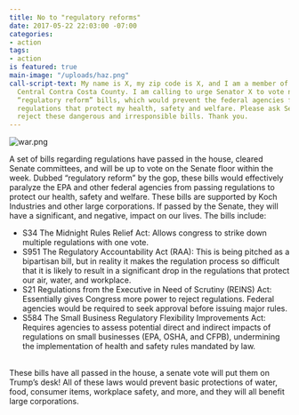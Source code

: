 ```yaml
---
title: No to "regulatory reforms"
date: 2017-05-22 22:03:00 -07:00
categories:
- action
tags:
- action
is featured: true
main-image: "/uploads/haz.png"
call-script-text: My name is X, my zip code is X, and I am a member of Indivisible
  Central Contra Costa County. I am calling to urge Senator X to vote no on the so-called
  “regulatory reform” bills, which would prevent the federal agencies from passing
  regulations that protect my health, safety and welfare. Please ask Senator X to
  reject these dangerous and irresponsible bills. Thank you.
---
```


![war.png](/uploads/war.png)

A set of bills regarding regulations have passed in the house, cleared Senate committees, and will be up to vote on the Senate floor within the week. Dubbed “regulatory reform” by the gop, these bills would effectively paralyze the EPA and other federal agencies from passing regulations to protect our health, safety and welfare. These bills are supported by Koch Industries and other large corporations. If passed by the Senate, they will have a significant, and negative, impact on our lives. The bills include:
<br>
* S34 The Midnight Rules Relief Act: Allows congress to strike down multiple regulations with one vote.
* S951 The Regulatory Accountability Act (RAA): This is being pitched as a bipartisan bill, but in reality it makes the regulation process so difficult that it is likely to result in a significant drop in the regulations that protect our air, water, and workplace.
* S21 Regulations from the Executive in Need of Scrutiny (REINS) Act: Essentially gives Congress more power to reject regulations. Federal agencies would be required to seek approval before issuing major rules.
* S584 The Small Business Regulatory Flexibility Improvements Act: Requires agencies to assess potential direct and indirect impacts of regulations on small businesses (EPA, OSHA, and CFPB), undermining the implementation of health and safety rules mandated by law.
<br>
These bills have all passed in the house, a senate vote will put them on Trump’s desk! All of these laws would prevent basic protections of water, food, consumer items, workplace safety, and more, and they will all benefit large corporations. 